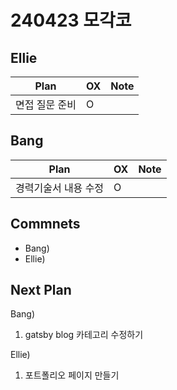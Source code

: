 # 240423 모각코

## Ellie

| Plan           | OX  | Note |
| -------------- | --- | ---- |
| 면접 질문 준비 | O   |      |

## Bang

| Plan                 | OX  | Note |
| -------------------- | --- | ---- |
| 경력기술서 내용 수정 | O   |      |

## Commnets

- Bang)
- Ellie)

## Next Plan

Bang)

1.  gatsby blog 카테고리 수정하기

Ellie)

1.  포트폴리오 페이지 만들기
